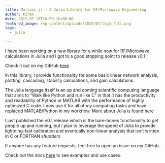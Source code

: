 ```yaml
---
title: Marconi.jl – A Julia Library for RF/Microwave Engineering
author: kiran
date: 2019-07-10T18:59:18+00:00
featured_image: /wp-content/uploads/2019/07/logo_full.png
tags:
  - julia

---
```

I have been working on a new library for a while now for RF/Microwave calculations in Julia and I got to a good stopping point to release v0.1
  
Check it out on my GitHub [here][1]

In this library, I provide functionality for some basic linear network analysis, plotting, cascading, stability calculations, and gain calculations.

<!--more-->

The Julia language itself is an up and coming scientific computing language that aims to “Walk like Python and run like C” in that it has the productivity and readability of Python or MATLAB with the performance of highly optimized C code. I now use it for all of my computing tasks and have replaced MATLAB/Python in my workflow. More about Julia is found [here](https://julialang.org/>)

I just published the v0.1 release which is the bare-bones functionality to get people up and running, but I plan to leverage the speed of Julia to provide lightning-fast calibration and eventually non-linear analysis that isn’t written in C or FORTRAN *shudders*

If anyone has any feature requests, feel free to open an issue on my GitHub.

Check out the docs [here](https://kiranshila.github.io/Marconi.jl/latest/) to see examples and use cases.

 [1]: https://github.com/kiranshila/Marconi.jl
